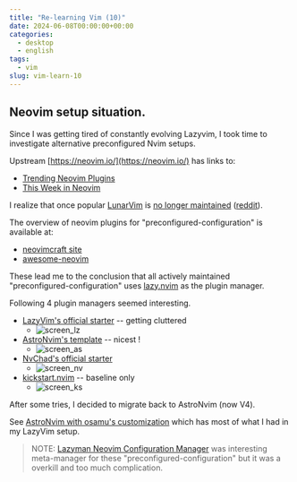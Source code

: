 ```yaml
---
title: "Re-learning Vim (10)"
date: 2024-06-08T00:00:00+00:00
categories:
  - desktop
  - english
tags:
  - vim
slug: vim-learn-10
---
```


## Neovim setup situation.

Since I was getting tired of constantly evolving Lazyvim, I took time to
investigate alternative preconfigured Nvim setups.

Upstream [https://neovim.io/](https://neovim.io/) has links to:

- [Trending Neovim Plugins](https://dotfyle.com/neovim/plugins/trending)
- [This Week in Neovim](https://dotfyle.com/this-week-in-neovim)

I realize that once popular
[LunarVim](https://github.com/lunarvim/lunarvim)
is [no longer maintained](https://github.com/LunarVim/LunarVim/discussions/4518#discussioncomment-8963843)
([reddit](https://www.reddit.com/r/neovim/comments/1caaldi/lunarvim_has_been_abandoned_by_maintainers/)).

The overview of neovim plugins for "preconfigured-configuration" is available
at:

- [neovimcraft site](https://neovimcraft.com/?search=tag%3Apreconfigured-configuration)
- [awesome-neovim](https://github.com/rockerBOO/awesome-neovim#preconfigured-configuration)

These lead me to the conclusion that all actively maintained
"preconfigured-configuration" uses
[lazy.nvim](https://github.com/folke/lazy.nvim) as the plugin manager.

Following 4 plugin managers seemed interesting.

- [LazyVim's official starter](https://github.com/LazyVim/starter) -- getting cluttered
  - ![screen_lz](/img/Screen_lz.png)
- [AstroNvim's template](https://github.com/AstroNvim/template) -- nicest !
  - ![screen_as](/img/Screen_as.png)
- [NvChad's official starter](https://github.com/NvChad/starter)
  - ![screen_nv](/img/Screen_nv.png)
- [kickstart.nvim](https://github.com/nvim-lua/kickstart.nvim) -- baseline only
  - ![screen_ks](/img/Screen_ks.png)

After some tries, I decided to migrate back to AstroNvim (now V4).

See [AstroNvim with osamu's customization](https://github.com/osamuaoki/template) which has most of what I had in my LazyVim setup.

> NOTE:
> [Lazyman Neovim Configuration Manager](https://github.com/doctorfree/nvim-lazyman)
> was interesting meta-manager for these "preconfigured-configuration" but it was
> a overkill and too much complication.

<!-- vim: set sw=4 sts=4 ai si et tw=79 ft=markdown: -->
